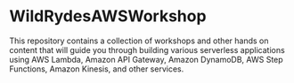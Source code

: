 # WildRydesAWSWorkshop
This repository contains a collection of workshops and other hands on content that will guide you through building various serverless applications using AWS Lambda, Amazon API Gateway, Amazon DynamoDB, AWS Step Functions, Amazon Kinesis, and other services.
